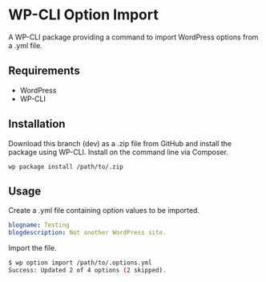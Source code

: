 # WP-CLI Option Import

A WP-CLI package providing a command to import WordPress options from a .yml file.

## Requirements

- WordPress
- WP-CLI

## Installation

Download this branch (dev) as a .zip file from GitHub and install the package using WP-CLI.
Install on the command line via Composer.
```shell
wp package install /path/to/.zip
```

## Usage

Create a .yml file containing option values to be imported.

```yml
blogname: Testing
blogdescription: Not another WordPress site.
```

Import the file.
```sh
$ wp option import /path/to/.options.yml
Success: Updated 2 of 4 options (2 skipped).
```
